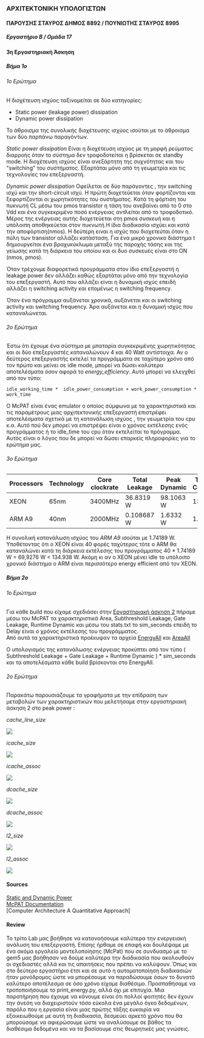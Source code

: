 ### ΑΡΧΙΤΕΚΤΟΝΙΚΗ ΥΠΟΛΟΓΙΣΤΩΝ

#### **ΠΑΡΟΥΣΗΣ ΣΤΑΥΡΟΣ ΔΗΜΟΣ 8892 / ΠΟΥΝΙΩΤΗΣ ΣΤΑΥΡΟΣ 8995**  
##### **Εργαστήριο Β / Ομάδα 17**



#### **3η Εργαστηριακή Άσκηση**

##### Βήμα 1ο
###### 1ο Ερώτημα

Η διοχέτευση ισχύος ταξινομείται σε δύο κατηγορίες: 

* Static power (leakage power) dissipation 
* Dynamic power dissipation

Το άθροισμα της συνολικής διοχέτευσης ισχύος ισούται με το άθροισμα των δύο παρπάνω παραγόντων.

*Static power dissipation*
Είναι η διοχέτευση ισχύος με τη μορφή ρεύματος διαρροής όταν το σύστημα δεν τροφοδοτείται η βρίσκεται σε standby mode. 
Η διοχέτευση ισχύος είναι ανεξάρτητη της συχνότητας και του "switching" του συστήματος. Εξαρτάται μόνο από τη γεωμετρία και τις τεχνολογίες του επεξεργαστή.

*Dynamic power dissipation*
Οφείλεται σε δύο παράγοντες , την switching ισχύ και την short-circuit ισχύ.
Η πρώτη διοχετεύεται όταν φορτίζονται και ξεφορτίζονται οι χωρητικότητες του συστήματος. Κατά τη φόρτιση του πυκνωτή CL μέσω του pmos transistor η τάση του ανεβαίνει από το 0 στο Vdd και ένα συγκεκριμένο ποσό ενέργειας αντλείται από το τροφοδοτικό. Μέρος της ενέργειας αυτής διοχετεύεται στη pmos συσκευή και η υπόλοιπη αποθηκεύεται στον πυκνωτή.Η ίδια διαδικασία ισχύει και κατά την αποφόρτιση(nmos).
Η δεύτερη ειναι η ισχύς που διοχετεύται όταν η πύλη των transistor αλλάζει κατάσταση. Για ένα μικρό χρονικο διάστημα t δημιουργείται ένα βραχυκύκλωμα μεταξύ της παροχής τάσης και της γείωσης κατά τη διάρκεια του οποίου και οι δυο συσκευές είναι στο ON (nmos, pmos).

Όταν τρέχουμε διαφορετικά προγράμματα στον ίδιο επεξεργαστή η leakage power δεν αλλάζει καθώς εξαρτάται μόνο από την τεχνολογία του επεξεργαστή. Αυτό που αλλάζει είναι η δυναμική ισχύς επειδή αλλάζει η switching activity και επομένως η switching frequency.

Όταν ένα πρόγραμμα αυξάνεται χρονικά, αυξάνεται και οι switching activity και switching frequency. Άρα αυξάνεται και η δυναμική ισχύς που καταναλώνεται.


###### 2ο Ερώτημα

Έστω ότι έχουμε ένα σύστημα με μπαταρία συγκεκριμένης χωρητικότητας και οι δύο επεξεργαστές καταναλώνουν 4 και 40 Watt αντίστοιχα. Αν ο δεύτερος επεξεργαστής εκτελεί τα προγράμματα σε ταχύτερο χρόνο από τον πρώτο και μείνει σε idle mode, μπορεί να δώσει καλύτερα αποτελέσματα όσον αφορά το *energy_efficiency*. Αυτό μπορεί να ελεγχθεί από τον τύπο: 
~~~
idle_working_time *  idle_power_consumption + work_power_consumption * work_time
~~~

Ο McPAT είναι ένας emulator ο οποίος σύμφωνα με τα χαρακτηριστικά και τις παραμέτρους μιας αρχιτεκτονικής επεξεργαστή επιστρέφει αποτελέσματα σχετικά με τη κατανάλωση ισχύος , την γεωμετρία του cpu κ.α.
Αυτό πού δεν μπορεί να επιστρέψει είναι ο χρόνος εκτέλεσης ενός προγράμματος ή το idle_time του cpu όταν εκτελείται το πρόγραμμα. Αυτός είναι ο λόγος που δε μπορεί να δώσει επαρκείς πληροφορίες για το ερώτημα μας.


###### 3ο Ερώτημα

<table>
<thead>
<tr>
<th>Processors</th>
<th>Technology</th>
<th>Core clockrate</th>
<th>Total Leakage</th>
<th>Peak Dynamic</th>
<th>Total Power Consumption</th>
</tr>
</thead>
<tbody>
<tr>
<td>XEON</td>
<td>65nm</td>
<td>3400MHz</td>
<td>36.8319 W</td>
<td>98.1063 W</td>
<td>134.938 W</td>
</tr>
<tr>
<td>ARM A9</td>
<td>40nm</td>
<td>2000MHz</td>
<td>0.108687 W</td>
<td>1.6332 W</td>
<td>1.74189 W</td>
</tr>
</tbody>
</table>

Η συνολική κατανάλωση ισχύος του *ARM A9* ισούται με 1.74189 W. Υποθέτοντας ότι ο XEON είναι 40 φορές ταχύτερος τότε ο ARM θα καταναλώνει κατά τη διάρκεια εκτέλεσης του προγράμματος 40 * 1.74189 W = 69,9276 W < 134.938 W. Ακόμη κι αν ο XEON μένει idle το υπόλοιπο χρονικό διάστημα ο ARM είναι περισσότερο energy efficient από τον XEON.



##### Βήμα 2ο
###### 1ο Ερώτημα

Για κάθε build που είχαμε σχεδιάσει στην [Εργαστηριακή άσκηση 2](https://github.com/AkisParousis/Computer_Architecture/tree/main/2nd%20Lab/Results) πήραμε μέσω του McPAT τα χαρακτηριστικά Area, Subthreshold Leakage, Gate Leakage, Runtime Dynamic και μέσω του stats.txt το sim_seconds επειδή το Delay είναι ο χρόνος εκτέλεσης του προγράμματος.  
Από αυτά τα χαρακτηριστικά προέκυψαν τα αρχεία [EnergyAll](https://github.com/AkisParousis/Computer_Architecture/blob/main/3rd%20Lab/Results/energyAll.txt) και [AreaAll](https://github.com/AkisParousis/Computer_Architecture/blob/main/3rd%20Lab/Results/areaAll.txt)

Ο υπολογισμός της κατανάλωσης ενέργειας προκύπτει από τον τύπο ( Subthreshold Leakage + Gate Leakage + Runtime Dynamic ) * sim_seconds και τα αποτελέσματα κάθε build βρίσκονται στο EnergyAll.


###### 2ο Ερώτημα

Παρακάτω παρουσιάζουμε τα γραφήματα με την επίδραση των μεταβολών των χαρακτηριστικών που μελετήσαμε στην εργαστηριακή άσκηση 2 στο peak power :

*cache_line_size*

<img src="https://github.com/AkisParousis/Computer_Architecture/blob/main/3rd%20Lab/Results/cache_line_size_pp.png?raw=true">


*icache_size*

<img src="https://github.com/AkisParousis/Computer_Architecture/blob/main/3rd%20Lab/Results/icache_size_pp.png?raw=true">


*icache_assoc*

<img src="https://github.com/AkisParousis/Computer_Architecture/blob/main/3rd%20Lab/Results/icache_assoc_pp.png?raw=true">


*dcache_size*

<img src="https://github.com/AkisParousis/Computer_Architecture/blob/main/3rd%20Lab/Results/dcache_size_pp.png?raw=true">


*dcache_assoc*

<img src="https://github.com/AkisParousis/Computer_Architecture/blob/main/3rd%20Lab/Results/dcache_assoc_pp.png?raw=true">


*l2_size*

<img src="https://github.com/AkisParousis/Computer_Architecture/blob/main/3rd%20Lab/Results/L2cache_size_pp.png?raw=true">


*l2_assoc*

<img src="https://github.com/AkisParousis/Computer_Architecture/blob/main/3rd%20Lab/Results/L2cache_assoc_pp.png?raw=true">

#### Sources
[Static and Dynamic Power](https://www.vlsiguide.com/2020/04/static-and-dynamic-power-dissipation_20.html)  
[McPAT Documentation](https://github.com/HewlettPackard/mcpat)  
[Computer Architecture A Quantitative Approach]


#### Review

Το τρίτο Lab μας βοήθησε να κατανοήσουμε καλύτερα την ενεργειακή ανάλυση του επεξεργαστή. Επίσης ήρθαμε σε επαφή και δουλέψαμε με ένα ακόμα εργαλείο μοντελοποίησης (McPat) που σε συνδυασμό με το gem5 μας βοήθησαν να δούμε καλύτερα την διαδικασία που ακολουθούν οι σχεδιαστές αλλά και τις απαιτήσεις που πρέπει να καλύψουν. Όπως και στο δεύτερο εργαστήριο έτσι και σε αυτό η αυτοματοποίηση διαδικασιών ήταν μονόδρομος ώστε να μπορέσουμε να παραδώσουμε όσων το δυνατό καλύτερο αποτέλεσμα σε όσο χρόνο είχαμε διαθέσιμο. Προσπαθήσαμε να τροποποιήσουμε το print_energy.py, αλλά όχι με επιτυχία. Μια παρατήρηση που έχουμε να κάνουμε είναι ότι πολλοί φοιτητές δεν έχουν την άνεση να διαχειριστούν τόσο εύκολα ένα μεγάλο όγκο δεδομένων, παρόλο που η εργασία είναι μιας πρώτης τάξης ευκαιρία να εξοικειωθούμε με αυτή τη διαδικασία, δεσμεύει αρκετό χρόνο που θα μπορούσαμε να αφιερώσουμε ώστε να αναλύσουμε σε βάθος τα διαθέσιμα δεδομένα και να τα βασίσουμε στις θεωρητικές μας γνώσεις.
